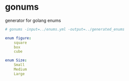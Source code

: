 # gonums
generator for golang enums
```yaml
# gonums -input=../enums.yml -output=../generated_enums

enum figure:
    square
    box
    cube

enum Size:
    Small
    Medium
    Large
```
